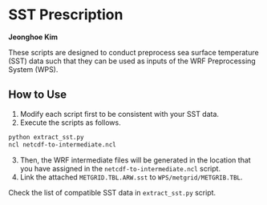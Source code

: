 # SST Prescription

**Jeonghoe Kim**

These scripts are designed to conduct preprocess sea surface temperature (SST) data such that they can be used as inputs of the WRF Preprocessing System (WPS).

## How to Use

1. Modify each script first to be consistent with your SST data.
2. Execute the scripts as follows.
```tcsh
python extract_sst.py
ncl netcdf-to-intermediate.ncl
```
3. Then, the WRF intermediate files will be generated in the location that you have assigned in the `netcdf-to-intermediate.ncl` script.
4. Link the attached `METGRID.TBL.ARW.sst` to `WPS/metgrid/METGRIB.TBL`.

Check the list of compatible SST data in `extract_sst.py` script. 
